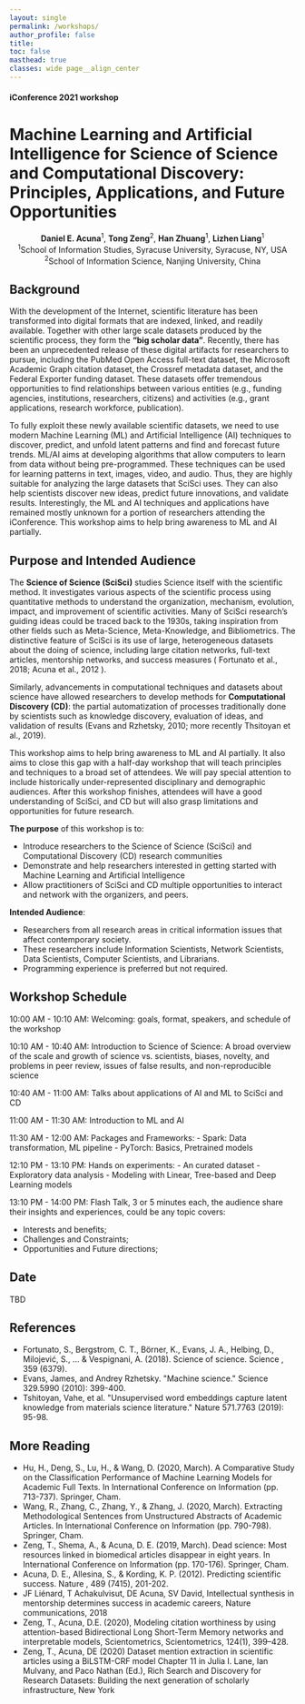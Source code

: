 ```yaml
---
layout: single
permalink: /workshops/
author_profile: false
title: 
toc: false
masthead: true
classes: wide page__align_center
---
```


<h4>iConference 2021 workshop</h4>
<h1>Machine Learning and Artificial Intelligence for Science of Science and Computational Discovery: Principles, Applications, and Future Opportunities</h1>
<p align="center"><strong>Daniel E. Acuna</strong><sup>1</sup>, <strong>Tong Zeng</strong><sup>2</sup>, <strong>Han Zhuang</strong><sup>1</sup>, <strong>Lizhen Liang</strong><sup>1</sup><br><sup>1</sup>School of Information Studies, Syracuse University, Syracuse, NY, USA<br><sup>2</sup>School of Information Science, Nanjing University, China</p>

<h2>Background</h2>

With the development of the Internet, scientific literature has been transformed into digital formats that are indexed, linked, and readily available. Together with other large scale datasets produced by the scientific process, they form the **“big scholar data”**. Recently, there has been an unprecedented release of these digital artifacts for researchers to pursue, including the PubMed Open Access full-text dataset, the Microsoft Academic Graph citation dataset, the Crossref metadata dataset, and the Federal Exporter funding dataset. These datasets offer tremendous opportunities to find relationships between various entities (e.g., funding agencies, institutions, researchers, citizens) and activities (e.g., grant applications, research workforce, publication).

To fully exploit these newly available scientific datasets, we need to use modern Machine Learning (ML) and Artificial Intelligence (AI) techniques to discover, predict, and unfold latent patterns and find and forecast future trends. ML/AI aims at developing algorithms that allow computers to learn from data without being pre-programmed. These techniques can be used for learning patterns in text, images, video, and audio. Thus, they are highly suitable for analyzing the large datasets that SciSci uses. They can also help scientists discover new ideas, predict future innovations, and validate results. Interestingly, the ML and AI techniques and applications have remained mostly unknown for a portion of researchers attending the iConference. This workshop aims to help bring awareness to ML and AI partially.

<h2>Purpose and Intended Audience</h2>

The **Science of Science (SciSci)** studies Science itself with the scientific method. It investigates various aspects of the scientific process using quantitative methods to understand the organization, mechanism, evolution, impact, and improvement of scientific activities.  Many of SciSci research’s guiding ideas could be traced back to the 1930s, taking inspiration from other fields such as Meta-Science, Meta-Knowledge, and Bibliometrics. The distinctive feature of SciSci is its use of large, heterogeneous datasets about the doing of science, including large citation networks, full-text articles, mentorship networks, and success measures ( Fortunato et al., 2018; Acuna et al., 2012 ).   
  
Similarly, advancements in computational techniques and datasets about science have allowed researchers to develop methods for **Computational Discovery (CD)**: the partial automatization of processes traditionally done by scientists such as knowledge discovery, evaluation of ideas, and validation of results (Evans and Rzhetsky, 2010; more recently Thsitoyan et al., 2019).  

This workshop aims to help bring awareness to ML and AI partially. It also aims to close this gap with a half-day workshop that will teach principles and techniques to a broad set of attendees. We will pay special attention to include historically under-represented disciplinary and demographic audiences. After this workshop finishes, attendees will have a good understanding of SciSci, and CD but will also grasp limitations and opportunities for future research.  

**The purpose** of this workshop is to:
- Introduce researchers to the Science of Science (SciSci) and Computational Discovery (CD) research communities
- Demonstrate and help researchers interested in getting started with Machine Learning and Artificial Intelligence
- Allow practitioners of SciSci and CD multiple opportunities to interact and network with the organizers, and peers.
  

**Intended Audience**:   
- Researchers from all research areas in critical information issues that affect contemporary society.    
- These researchers include Information Scientists, Network Scientists, Data Scientists, Computer Scientists, and Librarians.   
- Programming experience is preferred but not required.


## Workshop Schedule

10:00 AM - 10:10 AM:
Welcoming: goals, format, speakers, and schedule of the workshop

10:10 AM - 10:40 AM:
Introduction to Science of Science: A broad overview of the scale and growth of science vs. scientists, biases, novelty, and problems in peer review, issues of false results, and non-reproducible science

10:40 AM - 11:00 AM:
Talks about applications of AI and ML to SciSci and CD

11:00 AM - 11:30 AM:
Introduction to ML and AI

11:30 AM - 12:00 AM:
Packages and Frameworks: - Spark: Data transformation, ML pipeline - PyTorch: Basics, Pretrained models

12:10 PM - 13:10 PM:
Hands on experiments: - An curated dataset - Exploratory data analysis - Modeling with Linear, Tree-based and Deep Learning models

13:10 PM - 14:00 PM:
Flash Talk, 3 or 5 minutes each, the audience share their insights and experiences, could be any topic covers:  
- Interests and benefits;
- Challenges and Constraints;
- Opportunities and Future directions;  

## Date
TBD  
  
## References  
- Fortunato, S., Bergstrom, C. T., Börner, K., Evans, J. A., Helbing, D., Milojević, S., ... & Vespignani, A. (2018). Science of science. Science , 359 (6379).
- Evans, James, and Andrey Rzhetsky. "Machine science." Science 329.5990 (2010): 399-400.
- Tshitoyan, Vahe, et al. "Unsupervised word embeddings capture latent knowledge from materials science literature." Nature 571.7763 (2019): 95-98.
  
## More Reading  
- Hu, H., Deng, S., Lu, H., & Wang, D. (2020, March). A Comparative Study on the Classification Performance of Machine Learning Models for Academic Full Texts. In International Conference on Information (pp. 713-737). Springer, Cham.
- Wang, R., Zhang, C., Zhang, Y., & Zhang, J. (2020, March). Extracting Methodological Sentences from Unstructured Abstracts of Academic Articles. In International Conference on Information (pp. 790-798). Springer, Cham.
- Zeng, T., Shema, A., & Acuna, D. E. (2019, March). Dead science: Most resources linked in biomedical articles disappear in eight years. In International Conference on Information (pp. 170-176). Springer, Cham.
- Acuna, D. E., Allesina, S., & Kording, K. P. (2012). Predicting scientific success. Nature , 489 (7415), 201-202.
- JF Liénard, T Achakulvisut, DE Acuna, SV David, Intellectual synthesis in mentorship determines success in academic careers, Nature communications, 2018
- Zeng, T., Acuna, D.E. (2020), Modeling citation worthiness by using attention-based Bidirectional Long Short-Term Memory networks and interpretable models, Scientometrics, Scientometrics, 124(1), 399–428.
- Zeng, T., Acuna, DE (2020) Dataset mention extraction in scientific articles using a BiLSTM-CRF model Chapter 11 in Julia I. Lane, Ian Mulvany, and Paco Nathan (Ed.), Rich Search and Discovery for Research Datasets: Building the next generation of scholarly infrastructure, New York
